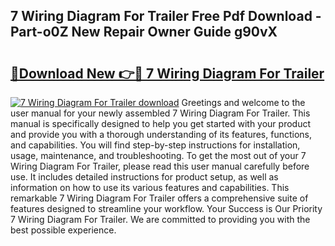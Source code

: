 ## 7 Wiring Diagram For Trailer Free Pdf Download - Part-o0Z New Repair Owner Guide g90vX

# <h2><a href="http://dfkydqh.blite.top/?on=7+Wiring+Diagram+For+Trailer">🔗Download New 👉🔴 7 Wiring Diagram For Trailer</a></h2>

[![7 Wiring Diagram For Trailer download](https://i.imgur.com/lujVjoI.png)](http://dfkydqh.blite.top/?on=7+Wiring+Diagram+For+Trailer)
Greetings and welcome to the user manual for your newly assembled 7 Wiring Diagram For Trailer. This manual is specifically designed to help you get started with your product and provide you with a thorough understanding of its features, functions, and capabilities. You will find step-by-step instructions for installation, usage, maintenance, and troubleshooting. To get the most out of your 7 Wiring Diagram For Trailer, please read this user manual carefully before use. It includes detailed instructions for product setup, as well as information on how to use its various features and capabilities. This remarkable 7 Wiring Diagram For Trailer offers a comprehensive suite of features designed to streamline your workflow. Your Success is Our Priority 7 Wiring Diagram For Trailer. We are committed to providing you with the best possible experience.
